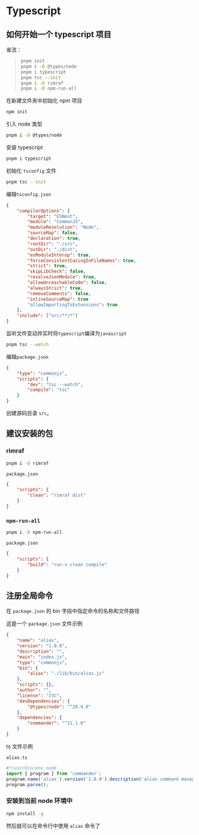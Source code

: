 # Typescript

## 如何开始一个 typescript 项目

省流：

> ```sh
> pnpm init
> pnpm i -D @types/node
> pnpm i typescript
> pnpm tsc --init
> pnpm i -D rimraf
> pnpm i -D npm-run-all
> ```

在新建文件夹中初始化 npm 项目

```bash
npm init
```

引入 node 类型

```bash
pnpm i -D @types/node
```

安装 typescript

```bash
pnpm i typescript
```

初始化 `tsconfig` 文件

```bash
pnpm tsc --init
```

编辑`tsconfig.json`

```json
{
	"compilerOptions": {
		"target": "ESNext",
		"module": "CommonJS",
		"moduleResolution": "Node",
		"sourceMap": false,
		"declaration": true,
		"rootDir": "./src",
		"outDir": "./dist",
		"esModuleInterop": true,
		"forceConsistentCasingInFileNames": true,
		"strict": true,
		"skipLibCheck": false,
		"resolveJsonModule": true,
		"allowUnreachableCode": false,
		"alwaysStrict": true,
		"removeComments": false,
		"inlineSourceMap": true
		"allowImportingTsExtensions": true
	},
	"include": ["src/**/*"]
}
```

监听文件变动并实时将`typescript`编译为`javascript`

```bash
pnpm tsc --watch
```

编辑`package.json`

```json
{
	"type": "commonjs",
	"scripts": {
		"dev": "tsc --watch",
		"compile": "tsc"
	}
}
```

创建源码目录 `src`。

## 建议安装的包

### rimraf

```sh
pnpm i -D rimraf
```

`package.json`

```json
{
	"scripts": {
		"clean": "rimraf dist"
	}
}
```

### `npm-run-all`

```sh
pnpm i -D npm-run-all
```

`package.json`

```json
{
	"scripts": {
		"build": "run-s clean compile"
	}
}
```

## 注册全局命令

在 `package.json` 的 bin 字段中指定命令的名称和文件路径

这是一个 `package.json` 文件示例

```json
{
	"name": "alias",
	"version": "1.0.0",
	"description": "",
	"main": "index.js",
	"type": "commonjs",
	"bin": {
		"alias": "./lib/bin/alias.js"
	},
	"scripts": {},
	"author": "",
	"license": "ISC",
	"devDependencies": {
		"@types/node": "^20.9.0"
	},
	"dependencies": {
		"commander": "^11.1.0"
	}
}
```

ts 文件示例

`alias.ts`

```typescript
#!/usr/bin/env node
import { program } from 'commander';
program.name('alias').version('1.0.0').description('alias command manager');
program.parse();
```

### 安装到当前 node 环境中

```bash
npm install -g
```

然后就可以在命令行中使用 `alias` 命令了

